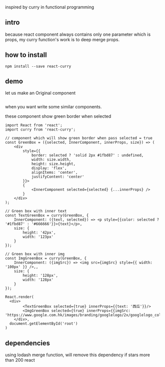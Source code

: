 inspired by curry in functional programming

## intro
because react component always contains only one parameter which is props, my curry
function's work is to deep merge props.

## how to install
```
npm install --save react-curry
```

## demo

let us make an Original component

```

```

when you want write some similar components.


these component show green border when selected
```
import React from 'react';
import curry from 'react-curry';

// component which will show green border when pass selected = true
const GreenBox = ({selected, InnerComponent, innerProps, size}) => (
	<div 
		style={{
			border: selected ? 'solid 2px #1fbd87' : undefined,
			width: size.width,
			height: size.height,
			display: 'flex',
			alignItems: 'center',
			justifyContent: 'center'
		}}>
		{
			<InnerComponent selected={selected} {...innerProps} />
		}
	</div>
);

// Green box with inner text
const TextGreenBox = curry(GreenBox, {
	InnerComponent: ({text, selected}) => <p style={{color: selected ? '#1fbd87' : '#666666'}}>{text}</p>,
	size: {
		height: '42px',
		width: '123px'
	}
});

// Green box with inner img
const ImgGreenBox = curry(GreenBox, {
	InnerComponent: ({imgSrc}) => <img src={imgSrc} style={{ width: '100px' }} />,,
	size: {
		height: '128px',
		width: '128px'
	}
});

React.render(
  <div>
		<TextGreenBox selected={true} innerProps={{text: '西瓜'}}/>
		<ImgGreenBox selected={true} innerProps={{imgSrc: 'https://www.google.com.hk/images/branding/googlelogo/2x/googlelogo_color_272x92dp.png'}}/>
	</div>,
  document.getElementById('root')
)
```

## dependencies
using lodash merge function, will remove this dependency if stars more than 200
react

